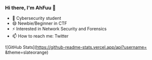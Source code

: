### Hi there, I'm AhFuu 👋

- 🌱 Cybersecurity student
- 😄 Newbie/Beginner in CTF 
- ⚡ Interested in Network Security and Forensics
- 📫 How to reach me: Twitter

<!--
**AhFuu711/AhFuu711** is a ✨ _special_ ✨ repository because its `README.md` (this file) appears on your GitHub profile.

Here are some ideas to get you started:

- 🔭 I’m currently working on ...
- 🌱 I’m currently learning ...
- 👯 I’m looking to collaborate on ...
- 🤔 I’m looking for help with ...
- 💬 Ask me about ...
- 📫 How to reach me: ...
- 😄 Pronouns: ...
- ⚡ Fun fact: ...
-->

![GitHub Stats](https://github-readme-stats.vercel.app/api?username= &theme=slateorange)
